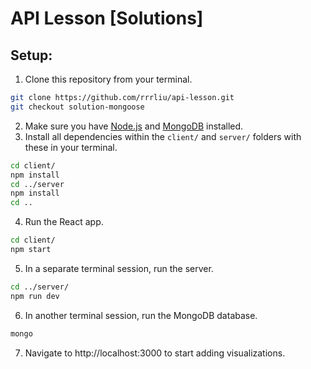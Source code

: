 # API Lesson [Solutions]

## Setup:
1. Clone this repository from your terminal.
```bash
git clone https://github.com/rrrliu/api-lesson.git
git checkout solution-mongoose
```
2. Make sure you have [Node.js](https://nodejs.org/en/download/ "Download Node.js") and [MongoDB](https://docs.mongodb.com/manual/administration/install-community/ "Download MongoDB")  installed.
3. Install all dependencies within the `client/` and `server/` folders with these in your terminal.
```bash
cd client/
npm install
cd ../server
npm install
cd ..
```
4. Run the React app.
```bash
cd client/
npm start
```
5. In a separate terminal session, run the server.
```bash
cd ../server/
npm run dev
```
6. In another terminal session, run the MongoDB database.
```bash
mongo
```
7. Navigate to http://localhost:3000 to start adding visualizations.
